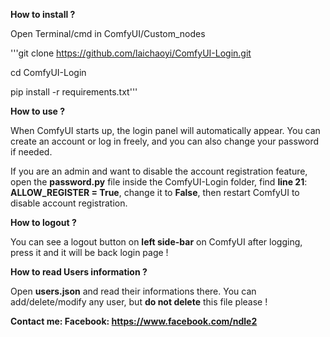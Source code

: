 **How to install ?** 

Open Terminal/cmd in ComfyUI/Custom_nodes

'''git clone https://github.com/laichaoyi/ComfyUI-Login.git

cd ComfyUI-Login

pip install -r requirements.txt'''

**How to use ?**

When ComfyUI starts up, the login panel will automatically appear. You can create an account or log in freely, and you can also change your password if needed.

If you are an admin and want to disable the account registration feature, open the **password.py** file inside the ComfyUI-Login folder, find **line 21**:
**ALLOW_REGISTER = True**, change it to **False**, then restart ComfyUI to disable account registration.

**How to logout ?**

You can see a logout button on **left side-bar** on ComfyUI after logging, press it and it will be back login page !

**How to read Users information ?**

Open **users.json** and read their informations there. You can add/delete/modify any user, but **do not delete** this file please !

**Contact me: Facebook: https://www.facebook.com/ndle2**
